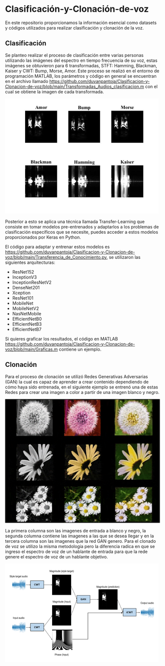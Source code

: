 # Clasificación-y-Clonación-de-voz
En este repositorio proporcionamos la información esencial como datasets y códigos utilizados para realizar clasificación y clonación de la voz.

## Clasificación
Se planteo realizar el proceso de clasificación entre varias personas utilizando las imágenes del espectro en tiempo frecuencia de su voz, estas imágenes se obtuvieron para 6 transformadas, STFT: Hamming, Blackman, Kaiser y CWT: Bump, Morse, Amor. Este proceso se realizó en el entorno de programación MATLAB, los parámetros y código en general se encuentran en el archivo llamado https://github.com/duvanpantoja/Clasificacion-y-Clonacion-de-voz/blob/main/Transformadas_Audios_clasificacion.m con el cual se obtiene la imagen de cada transformada.

<img src="Img/Transformadas.jpg" width="500">

Posterior a esto se aplica una técnica llamada Transfer-Learning que consiste en tomar modelos pre-entrenados y adaptarlos a los problemas de clasificación específicos que se necesite, puedes acceder a estos modelos proporcionados por Keras en Python.

El código para adaptar y entrenar estos modelos es https://github.com/duvanpantoja/Clasificacion-y-Clonacion-de-voz/blob/main/Transferencia_de_Conocimiento.py, se utilizaron las siguientes arquitecturas:

* ResNet152
* InceptionV3
* InceptionResNetV2
* DenseNet201
* Xception
* ResNet101
* MobileNet
* MobileNetV2 
* NasNetMobile
* EfficientNetB0
* EfficientNetB3
* EfficientNetB7

Si quieres graficar los resultados, el código en MATLAB https://github.com/duvanpantoja/Clasificacion-y-Clonacion-de-voz/blob/main/Graficas.m contiene un ejemplo. 

## Clonación
Para el proceso de clonación se utilizó Redes Generativas Adversarias (GAN) la cual es capaz de aprender a crear contenido dependiendo de cómo haya sido entrenada, en el siguiente ejemplo se entrenó una de estas Redes para crear una imagen a color a partir de una imagen blanco y negro.

![](Img/Flores_300_Iter.gif)

La primera columna son las imagenes de entrada a blanco y negro, la segunda columna contiene las imagenes a las que se desea llegar y en la tercera columna son las imagenes que la red GAN genero.
Para el clonado de voz se utilizo la misma metodologia pero la diferencia radica en que se ingreso el espectro de voz de un hablante de entrada para que la rede genere el espectro de voz de un hablante objetivo. 

<img src="Img/Clonado_Git.PNG" width="500">




